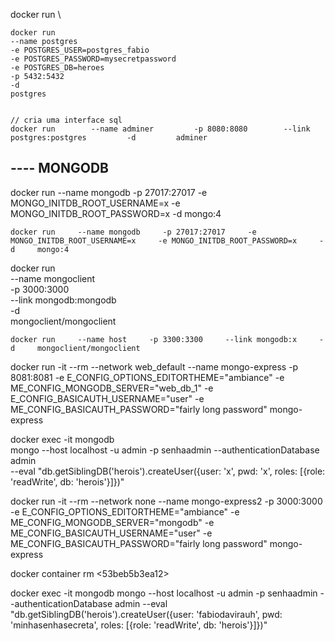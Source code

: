 



docker run \

    docker run 
    --name postgres 
    -e POSTGRES_USER=postgres_fabio 
    -e POSTGRES_PASSWORD=mysecretpassword  
    -e POSTGRES_DB=heroes 
    -p 5432:5432 
    -d 
    postgres


    // cria uma interface sql
    docker run        --name adminer         -p 8080:8080        --link postgres:postgres         -d         adminer



## ---- MONGODB
docker run 
    --name mongodb 
    -p 27017:27017 
    -e MONGO_INITDB_ROOT_USERNAME=x 
    -e MONGO_INITDB_ROOT_PASSWORD=x 
    -d 
    mongo:4

    docker run     --name mongodb     -p 27017:27017     -e MONGO_INITDB_ROOT_USERNAME=x     -e MONGO_INITDB_ROOT_PASSWORD=x     -d     mongo:4





docker run \
    --name mongoclient \
    -p 3000:3000 \
    --link mongodb:mongodb \
    -d \
    mongoclient/mongoclient

    docker run     --name host     -p 3300:3300     --link mongodb:x     -d     mongoclient/mongoclient


docker run -it --rm     --network web_default     --name mongo-express     -p 8081:8081     -e E_CONFIG_OPTIONS_EDITORTHEME="ambiance"     -e ME_CONFIG_MONGODB_SERVER="web_db_1"     -e E_CONFIG_BASICAUTH_USERNAME="user"     -e ME_CONFIG_BASICAUTH_PASSWORD="fairly long password"     mongo-express



docker exec -it mongodb \
    mongo --host localhost -u admin -p senhaadmin --authenticationDatabase admin \
    --eval "db.getSiblingDB('herois').createUser({user: 'x', pwd: 'x', roles: [{role: 'readWrite', db: 'herois'}]})"

docker run -it --rm     --network none     --name mongo-express2     -p 3000:3000     -e E_CONFIG_OPTIONS_EDITORTHEME="ambiance"     -e ME_CONFIG_MONGODB_SERVER="mongodb"     -e ME_CONFIG_BASICAUTH_USERNAME="user"     -e ME_CONFIG_BASICAUTH_PASSWORD="fairly long password"     mongo-express


docker container rm <53beb5b3ea12>


docker exec -it mongodb    mongo --host localhost -u admin -p senhaadmin --authenticationDatabase admin     --eval "db.getSiblingDB('herois').createUser({user: 'fabiodavirauh', pwd: 'minhasenhasecreta', roles: [{role: 'readWrite', db: 'herois'}]})"
